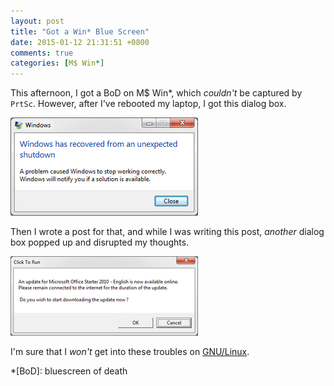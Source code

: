 ```yaml
---
layout: post
title: "Got a Win* Blue Screen"
date: 2015-01-12 21:31:51 +0800
comments: true
categories: [M$ Win*]
---
```


This afternoon, I got a BoD on M\$ Win\*, which *couldn't* be captured
by `PrtSc`.  However, after I've rebooted my laptop, I got this dialog
box.

<picture class="fancybox" title="Recoverd from a BoD">
  <source srcset="/images/posts/BoD/fig.png" media="(min-width: 370px)"></source>
  <img alt="got a BoD" src="/images/posts/BoD/fig_s.png" />
</picture>

Then I wrote a post for that, and while I was writing this post,
*another* dialog box popped up and disrupted my thoughts.

<picture class="fancybox" title="Update M$ Off*">
  <source srcset="/images/posts/BoD/no.png" media="(min-width: 470px)"></source>
  <img alt="got a BoD" src="/images/posts/BoD/no_s.png" />
</picture>

I'm sure that I *won't* get into these troubles on [GNU/Linux][gnix].

[gnix]: https://www.gnu.org/gnu/linux-and-gnu.html

*[BoD]: bluescreen of death
